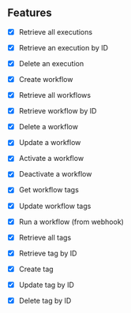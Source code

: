 ## Features
- [x] Retrieve all executions
- [x] Retrieve an execution by ID
- [x] Delete an execution

- [x] Create workflow
- [x] Retrieve all workflows
- [x] Retrieve workflow by ID
- [x] Delete a workflow
- [x] Update a workflow
- [x] Activate a workflow
- [x] Deactivate a workflow
- [x] Get workflow tags
- [x] Update workflow tags

- [x] Run a workflow (from webhook)

- [x] Retrieve all tags
- [x] Retrieve tag by ID
- [x] Create tag
- [x] Update tag by ID
- [x] Delete tag by ID

